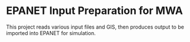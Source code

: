 # EPANET Input Preparation for MWA

This project reads various input files and GIS, then produces output to be
imported into EPANET for simulation.
